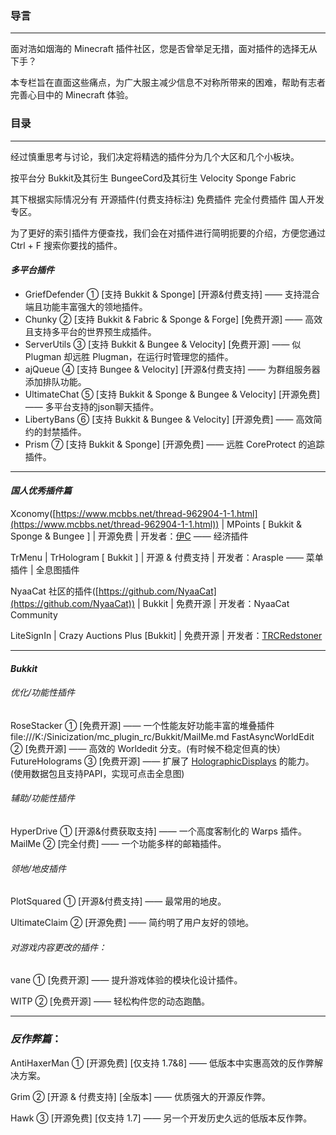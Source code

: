 ### 导言

---

面对浩如烟海的 Minecraft 插件社区，您是否曾举足无措，面对插件的选择无从下手？

本专栏旨在直面这些痛点，为广大服主减少信息不对称所带来的困难，帮助有志者完善心目中的 Minecraft 体验。

### 目录

---

经过慎重思考与讨论，我们决定将精选的插件分为几个大区和几个小板块。

按平台分 Bukkit及其衍生 BungeeCord及其衍生 Velocity Sponge Fabric

其下根据实际情况分有 开源插件(付费支持标注) 免费插件 完全付费插件 国人开发专区。

为了更好的索引插件方便查找，我们会在对插件进行简明扼要的介绍，方便您通过 Ctrl + F 搜索你要找的插件。

#### *多平台插件*

* GriefDefender ① [支持 Bukkit & Sponge] [开源&付费支持] —— 支持混合端且功能丰富强大的领地插件。
* Chunky ② [支持 Bukkit & Fabric & Sponge & Forge] [免费开源] —— 高效且支持多平台的世界预生成插件。
* ServerUtils ③ [支持 Bukkit & Bungee & Velocity] [免费开源] —— 似 Plugman 却远胜 Plugman，在运行时管理您的插件。
* ajQueue ④ [支持 Bungee & Velocity] [开源&付费支持] —— 为群组服务器添加排队功能。
* UltimateChat ⑤ [支持 Bukkit & Sponge & Bungee & Velocity] [开源免费] —— 多平台支持的json聊天插件。
* LibertyBans ⑥ [支持 Bukkit & Bungee & Velocity] [开源免费] —— 高效简约的封禁插件。
* Prism ⑦ [支持 Bukkit & Sponge] [开源免费] —— 远胜 CoreProtect 的追踪插件。

---

#### *国人优秀插件篇*

Xconomy([https://www.mcbbs.net/thread-962904-1-1.html](https://www.mcbbs.net/thread-962904-1-1.html)) | MPoints [ Bukkit & Sponge & Bungee ] | 开源免费 | 开发者：[伊C](https://www.mcbbs.net/home.php?mod=space&uid=1214141) —— 经济插件

TrMenu | TrHologram [ Bukkit ] | 开源 & 付费支持 | 开发者：Arasple —— 菜单插件 | 全息图插件

NyaaCat 社区的插件([https://github.com/NyaaCat](https://github.com/NyaaCat)) | Bukkit | 免费开源 | 开发者：NyaaCat Community

LiteSignIn | Crazy Auctions Plus [Bukkit] | 免费开源 | 开发者：[TRCRedstoner](https://www.mcbbs.net/home.php?mod=space&uid=2283671)

---

#### *Bukkit*

###### 优化/功能性插件

RoseStacker ① [免费开源] ——  一个性能友好功能丰富的堆叠插件
file:///K:/Sinicization/mc_plugin_rc/Bukkit/MailMe.md
FastAsyncWorldEdit ② [免费开源] —— 高效的 Worldedit 分支。(有时候不稳定但真的快）
FutureHolograms ③ [免费开源] —— 扩展了 [HolographicDisplays](https://dev.bukkit.org/projects/holographic-displays/files/3363130/download) 的能力。(使用数据包且支持PAPI，实现可点击全息图)

###### 辅助/功能性插件

HyperDrive ① [开源&付费获取支持] —— 一个高度客制化的 Warps 插件。
MailMe ② [完全付费] —— 一个功能多样的邮箱插件。

###### 领地/地皮插件

PlotSquared ① [开源&付费支持] —— 最常用的地皮。

UltimateClaim ② [开源免费] —— 简约明了用户友好的领地。

###### 对游戏内容更改的插件：

vane ① [免费开源] —— 提升游戏体验的模块化设计插件。

WITP ② [免费开源] —— 轻松构件您的动态跑酷。

---

### *反作弊篇*：

AntiHaxerMan ① [开源免费] [仅支持 1.7&8] —— 低版本中实惠高效的反作弊解决方案。

Grim ② [开源 & 付费支持] [全版本] —— 优质强大的开源反作弊。

Hawk ③ [开源免费] [仅支持 1.7] —— 另一个开发历史久远的低版本反作弊。